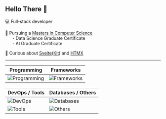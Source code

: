 ## Hello There 🤙

💻 Full-stack developer  

🐃 Pursuing a [Masters in Computer Science](https://www.colorado.edu/cs/academics)  
&nbsp;&nbsp;&nbsp;&nbsp;&nbsp;&nbsp;-&nbsp;Data Science Graduate Certificate  
&nbsp;&nbsp;&nbsp;&nbsp;&nbsp;&nbsp;-&nbsp;AI Graduate Certificate  

🤔 Curious about [Svelte](https://svelte.dev/)([Kit](https://kit.svelte.dev/)) and [HTMX](https://htmx.org/)

---

| Programming                                                                                | Frameworks                                                                                                     |
|--------------------------------------------------------------------------------------------|----------------------------------------------------------------------------------------------------------------|
| ![Programming](https://skillicons.dev/icons?i=java,python,ruby,r,html,css,js,ts&perline=4) | ![Frameworks](https://skillicons.dev/icons?i=nodejs,react,svelte,rails,spring,tailwind,fastapi,vite&perline=4) |

| DevOps / Tools                                                     | Databases / Others                                                    |
|--------------------------------------------------------------------|-----------------------------------------------------------------------|
| ![DevOps](https://skillicons.dev/icons?i=git,githubactions,aws,docker)    | ![Databases](https://skillicons.dev/icons?i=cassandra,postgres,mysql,prisma) |
| ![Tools](https://skillicons.dev/icons?i=idea,vscode,sublime,maven) | ![Others](https://skillicons.dev/icons?i=md,obsidian,figma,blender)   |
